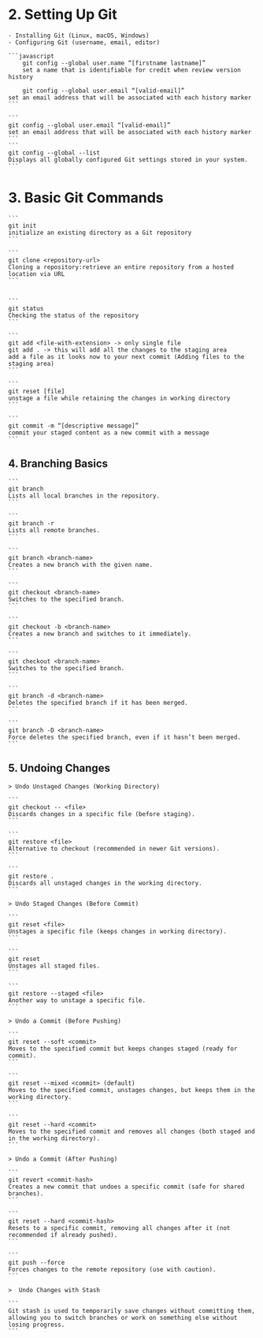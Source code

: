 

# 2. Setting Up Git
    - Installing Git (Linux, macOS, Windows)
    - Configuring Git (username, email, editor)

    ```javascript
        git config --global user.name “[firstname lastname]”
        set a name that is identifiable for credit when review version history

        git config --global user.email “[valid-email]”
    set an email address that will be associated with each history marker
    ```
    
    ```
    git config --global user.email “[valid-email]”
    set an email address that will be associated with each history marker
    ```
    ```
    git config --global --list
    Displays all globally configured Git settings stored in your system.
    ```



# 3. Basic Git Commands

    ```
    git init
    initialize an existing directory as a Git repository
    ```

    ```
    git clone <repository-url>
    Cloning a repository:retrieve an entire repository from a hosted location via URL
    ```


    ```
    git status
    Checking the status of the repository
    ```

    ```
    git add <file-with-extension> -> only single file
    git add . -> this will add all the changes to the staging area
    add a file as it looks now to your next commit (Adding files to the staging area)
    ```

    ```
    git reset [file]
    unstage a file while retaining the changes in working directory
    ```

    ```
    git commit -m “[descriptive message]”
    commit your staged content as a new commit with a message
    ```


## 4. Branching Basics

    ```
    git branch
    Lists all local branches in the repository.
    ```

    ```
    git branch -r	
    Lists all remote branches.
    ```

    ```
    git branch <branch-name>
    Creates a new branch with the given name.
    ```

    ```
    git checkout <branch-name>	
    Switches to the specified branch.
    ```

    ```
    git checkout -b <branch-name>	
    Creates a new branch and switches to it immediately.
    ```

    ```
    git checkout <branch-name>	
    Switches to the specified branch.
    ```

    ```
    git branch -d <branch-name>	
    Deletes the specified branch if it has been merged.
    ```

    ```
    git branch -D <branch-name>	
    Force deletes the specified branch, even if it hasn’t been merged.
    ```



## 5. Undoing Changes
```
> Undo Unstaged Changes (Working Directory)
```
    ```
    git checkout -- <file>	
    Discards changes in a specific file (before staging).
    ```

    ```
    git restore <file>	
    Alternative to checkout (recommended in newer Git versions).
    ```

    ```
    git restore .	
    Discards all unstaged changes in the working directory.
    ```



```
> Undo Staged Changes (Before Commit)
```
    ```
    git reset <file>	
    Unstages a specific file (keeps changes in working directory).
    ```

    ```
    git reset	
    Unstages all staged files.
    ```

    ```
    git restore --staged <file>	
    Another way to unstage a specific file.
    ```

```
> Undo a Commit (Before Pushing)
```
    ```
    git reset --soft <commit>	
    Moves to the specified commit but keeps changes staged (ready for commit).
    ```

    ```
    git reset --mixed <commit> (default)	
    Moves to the specified commit, unstages changes, but keeps them in the working directory.
    ```

    ```
    git reset --hard <commit>
    Moves to the specified commit and removes all changes (both staged and in the working directory).
    ```


```
> Undo a Commit (After Pushing)
```
    ```
    git revert <commit-hash>
    Creates a new commit that undoes a specific commit (safe for shared branches).
    ```

    ```
    git reset --hard <commit-hash>	
    Resets to a specific commit, removing all changes after it (not recommended if already pushed).
    ```

    ```
    git push --force	
    Forces changes to the remote repository (use with caution).
    ```

```
>  Undo Changes with Stash
```
    ```
    Git stash is used to temporarily save changes without committing them, allowing you to switch branches or work on something else without losing progress.
    ```